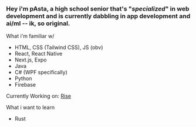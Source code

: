 ### Hey i'm pAsta, a high school senior that's "*specialized*" in web development and is currently dabbling in app development and ai/ml -- ik, so original. 

What i'm familiar w/
  - HTML, CSS (Tailwind CSS), JS (obv)
  - React, React Native
  - Next.js, Expo
  - Java
  - C# (WPF specifically)
  - Python
  - Firebase

  Currently Working on: [Rise](https://github.com/pAsta-kun/Rise)

  What i want to learn
  - Rust
<!--
**pAsta-kun/pAsta-kun** is a ✨ _special_ ✨ repository because its `README.md` (this file) appears on your GitHub profile.

Here are some ideas to get you started:

- 🔭 I’m currently working on ...
- 🌱 I’m currently learning ...
- 👯 I’m looking to collaborate on ...
- 🤔 I’m looking for help with ...
- 💬 Ask me about ...
- 📫 How to reach me: ...
- 😄 Pronouns: ...
- ⚡ Fun fact: ...
-->
